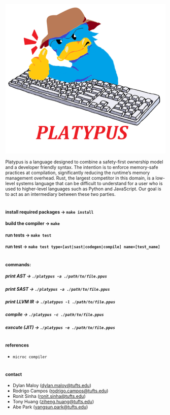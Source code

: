 ![oink](logo.png)

Platypus is a language designed to combine a safety-first ownership model and a developer friendly syntax. The intention is to enforce memory-safe practices at compilation, significantly reducing the runtime’s memory management overhead. Rust, the largest competitor in this domain, is a low-level systems language that can be difficult to understand for a user who is used to higher-level languages such as Python and JavaScript. Our goal is to act as an intermediary between these two parties.

#

#### install required packages &rarr; ```make install```
#### build the compiler &rarr; ```make```
#### run tests &rarr; ```make test```
#### run test &rarr; ```make test type=[ast|sast|codegen|compile] name=[test_name]```

#

#### commands:
##### print AST &rarr; ```./platypus -a ./path/to/file.ppus```
##### print SAST &rarr; ```./platypus -a ./path/to/file.ppus```
##### print LLVM IR &rarr; ```./platypus -l ./path/to/file.ppus```
##### compile &rarr; ```./platypus -c ./path/to/file.ppus```
##### execute (JIT) &rarr; ```./platypus -e ./path/to/file.ppus```

#

#### references
- ```microc compiler```

#

#### contact
- Dylan Maloy (dylan.maloy@tufts.edu)
- Rodrigo Campos (rodrigo.campos@tufts.edu)
- Ronit Sinha (ronit.sinha@tufts.edu)
- Tony Huang (ziheng.huang@tufts.edu)
- Abe Park (yangsun.park@tufts.edu)